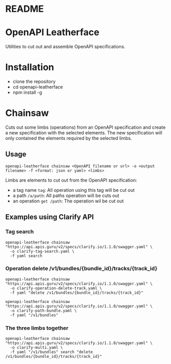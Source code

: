 # README #

# OpenAPI Leatherface

Utilities to cut out and assemble OpenAPI specifications.

# Installation

- clone the repository
- cd openapi-leatherface
- npm install -g

# Chainsaw
Cuts out some limbs (operations) from an OpenAPI specification and create a new specification with the selected elements.
The new specification will only contained the elements required by the selected limbs.

## Usage

```shell
openapi-leatherface chainsaw <OpenAPI filename or url> -o <output filename> -f <format: json or yaml> <limbs>
```

Limbs are elements to cut out from the OpenAPI specification:

- a tag name `tag`: All operation using this tag will be cut out
- a path `/a/path`: All paths operation will be cuts out
- an operation `get /path`: The operation wil be cut out

## Examples using Clarify API

### Tag search
```shell
openapi-leatherface chainsaw "https://api.apis.guru/v2/specs/clarify.io/1.1.0/swagger.yaml" \
  -o clarify-tag-search.yaml \
  -f yaml search
```

### Operation delete /v1/bundles/{bundle_id}/tracks/{track_id}
```shell
openapi-leatherface chainsaw "https://api.apis.guru/v2/specs/clarify.io/1.1.0/swagger.yaml" \
  -o clarify-operation-delete-track.yaml \
  -f yaml "delete /v1/bundles/{bundle_id}/tracks/{track_id}"
```

```shell
openapi-leatherface chainsaw "https://api.apis.guru/v2/specs/clarify.io/1.1.0/swagger.yaml" \
  -o clarify-path-bundle.yaml \
  -f yaml "/v1/bundles"
```

### The three limbs together 
```shell
openapi-leatherface chainsaw "https://api.apis.guru/v2/specs/clarify.io/1.1.0/swagger.yaml" \
  -o clarify-multi.yaml \
  -f yaml "/v1/bundles" search "delete /v1/bundles/{bundle_id}/tracks/{track_id}"
```
